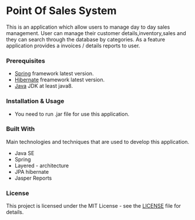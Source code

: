 # Point Of Sales System

This is an application which allow users to manage day to day sales management. User can manage their customer details,inventory,sales and they can search through the database by categories. As a feature application provides a  invoices / details reports to user.

### Prerequisites
* [Spring](https://spring.io/) framework latest version.
* [Hibernate](https://hibernate.org/orm/releases/5.4/) freamework latest  version.
* [Java](https://www.oracle.com/technetwork/java/javase/downloads/index.html) JDK at least java8.

### Installation & Usage
* You need to run .jar file for use this application.

### Built With

Main technologies and techniques that are used to develop this application.
* Java SE
* Spring
* Layered - architecture
* JPA hibernate
* Jasper Reports

### License
This project is licensed under the MIT License - see the [LICENSE](https://github.com/ashankaushalya97/MotorbikeShop-Management-Spring/blob/spring/LICENSE) file for details.



